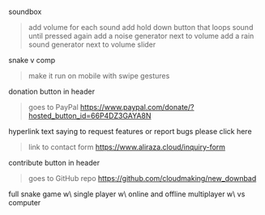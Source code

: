 soundbox
> add volume for each sound
> add hold down button that loops sound until pressed again
> add a noise generator next to volume
> add a rain sound generator next to volume slider

snake v comp
> make it run on mobile with swipe gestures

donation button in header
> goes to PayPal
https://www.paypal.com/donate/?hosted_button_id=66P4DZ3GAYA8N

hyperlink text saying
to request features or report bugs please click here
> link to contact form
https://www.aliraza.cloud/inquiry-form

contribute button in header
> goes to GitHub repo
https://github.com/cloudmaking/new_downbad

full snake game
w\ single player
w\ online and offline multiplayer
w\ vs computer
